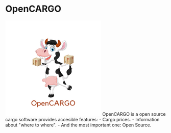 # OpenCARGO
<img src="/img/OpenCARGO.png" alt="drawing" width="300"/>
OpenCARGO is a open source cargo software provides accesible features:
- Cargo prices.
- Information about "where to where".
- And the most important one: Open Source.
